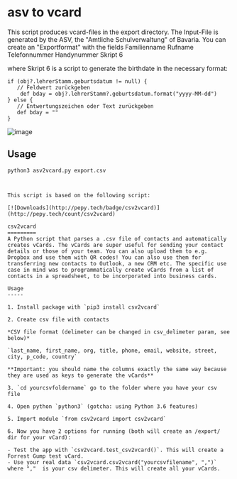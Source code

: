 # asv to vcard
This script produces vcard-files in the export directory. The Input-File is generated by the ASV, the "Amtliche Schulverwaltung" of Bavaria.
You can create an "Exportformat" with the fields
Familienname
Rufname
Telefonnummer
Handynummer
Skript 6

where Skript 6 is a script to generate the birthdate in the necessary format:
```
if (obj?.lehrerStamm.geburtsdatum != null) {
   // Feldwert zurückgeben
    def bday = obj?.lehrerStamm?.geburtsdatum.format("yyyy-MM-dd")
} else {
   // Entwertungszeichen oder Text zurückgeben
   def bday = ""
}
```

![image](https://user-images.githubusercontent.com/54348970/216435367-7b57d34b-316d-4e88-9a60-000f614cf39c.png)

## Usage
```
python3 asv2vcard.py export.csv



This script is based on the following script:

[![Downloads](http://pepy.tech/badge/csv2vcard)](http://pepy.tech/count/csv2vcard)

csv2vcard
=========
A Python script that parses a .csv file of contacts and automatically creates vCards. The vCards are super useful for sending your contact details or those of your team. You can also upload them to e.g. Dropbox and use them with QR codes! You can also use them for transferring new contacts to Outlook, a new CRM etc. The specific use case in mind was to programmatically create vCards from a list of contacts in a spreadsheet, to be incorporated into business cards.

Usage
-----

1. Install package with `pip3 install csv2vcard`

2. Create csv file with contacts

*CSV file format (delimeter can be changed in csv_delimeter param, see below)*

`last_name, first_name, org, title, phone, email, website, street, city, p_code, country`

**Important: you should name the columns exactly the same way because they are used as keys to generate the vCards**

3. `cd yourcsvfoldername` go to the folder where you have your csv file

4. Open python `python3` (gotcha: using Python 3.6 features)

5. Import module `from csv2vcard import csv2vcard`

6. Now you have 2 options for running (both will create an /export/ dir for your vCard):

- Test the app with `csv2vcard.test_csv2vcard()`. This will create a Forrest Gump test vCard.
- Use your real data `csv2vcard.csv2vcard("yourcsvfilename", ",")` where ","  is your csv delimeter. This will create all your vCards.
